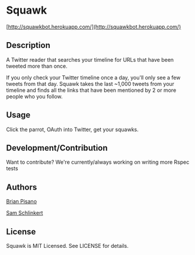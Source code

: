 # Squawk

[http://squawkbot.herokuapp.com/](http://squawkbot.herokuapp.com/)

## Description

A Twitter reader that searches your timeline for URLs that have been tweeted more than once.

If you only check your Twitter timeline once a day, you'll only see a few tweets from that day. Squawk takes the last ~1,000 tweets from your timeline and finds all the links that have been mentioned by 2 or more people who you follow. 

## Usage

Click the parrot, OAuth into Twitter, get your squawks. 

## Development/Contribution

Want to contribute? We're currently/always working on writing more Rspec tests

## Authors

[Brian Pisano](https://github.com/brian1987)

[Sam Schlinkert](https://github.com/sts10)

## License

Squawk is MIT Licensed. See LICENSE for details.

